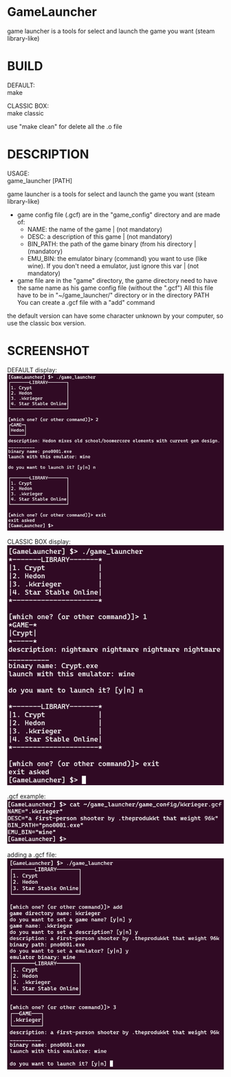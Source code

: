 # GameLauncher
game launcher is a tools for select and launch the game you want (steam library-like)

# BUILD
DEFAULT:\
  make

CLASSIC BOX:\
  make classic
  
use "make clean" for delete all the .o file

# DESCRIPTION
USAGE:\
  game_launcher [PATH]

game launcher is a tools for select and launch the game you want (steam library-like)
  - game config file (.gcf) are in the "game_config" directory and are made of:
    - NAME: the name of the game | (not mandatory)
    - DESC: a description of this game | (not mandatory)
    - BIN_PATH: the path of the game binary (from his directory | (mandatory)
    - EMU_BIN: the emulator binary (command) you want to use (like wine). If you don't need a emulator, just ignore this var | (not mandatory)
  - game file are in the "game" directory, the game directory need to have the same name as his game config file (without the ".gcf")
All this file have to be in "~/game_launcher/" directory or in the directory PATH\
You can create a .gcf file with a "add" command

the default version can have some character unknown by your computer, so use the classic box version.

# SCREENSHOT
DEFAULT display:\
![DEFAULT display screenshot](screenshot/better.png)

CLASSIC BOX display:\
![CLASSIC BOX display screenshot](screenshot/classic.png)

.gcf example:\
![cat of a gcf screenshot](screenshot/gcfexample.png)

adding a .gcf file:\
![adding a .gcf file screenshot](screenshot/add.png)

